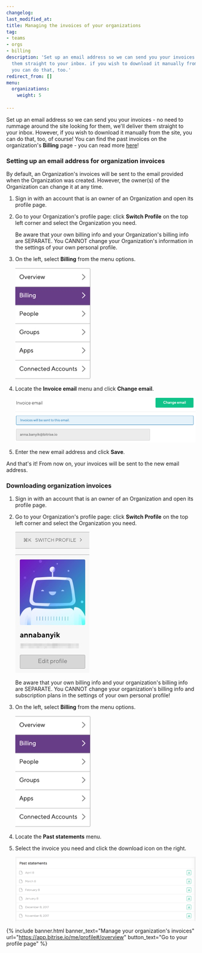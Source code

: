 ```yaml
---
changelog:
last_modified_at:
title: Managing the invoices of your organizations
tag:
- teams
- orgs
- billing
description: 'Set up an email address so we can send you your invoices: we''ll deliver
  them straight to your inbox. if you wish to download it manually from the site,
  you can do that, too.'
redirect_from: []
menu:
  organizations:
    weight: 5

---
```

Set up an email address so we can send you your invoices - no need to rummage around the site looking for them, we'll deliver them straight to your inbox. However, if you wish to download it manually from the site, you can do that, too, of course! You can find the past invoices on the organization's **Billing** page - you can read more [here](#downloading-organization-invoices)!

### Setting up an email address for organization invoices

By default, an Organization's invoices will be sent to the email provided when the Organization was created. However, the owner(s) of the Organization can change it at any time.

1. Sign in with an account that is an owner of an Organization and open its profile page.
2. Go to your Organization's profile page: click **Switch Profile** on the top left corner and select the Organization you need.

   Be aware that your own billing info and your Organization's billing info are SEPARATE. You CANNOT change your Organization's information in the settings of your own personal profile.
3. On the left, select **Billing** from the menu options.

   ![](/img/billing-selected.jpg)
4. Locate the **Invoice email** menu and click **Change email**.

   ![](/img/invoice-email.png)
5. Enter the new email address and click **Save**.

And that's it! From now on, your invoices will be sent to the new email address.

### Downloading organization invoices

1. Sign in with an account that is an owner of an Organization and open its profile page.
2. Go to your Organization's profile page: click **Switch Profile** on the top left corner and select the Organization you need.

   ![](/img/switch-profile-2.jpg)

   Be aware that your own billing info and your organization's billing info are SEPARATE. You CANNOT change your organization's billing info and subscription plans in the settings of your own personal profile!
3. On the left, select **Billing** from the menu options.

   ![](/img/billing-selected.jpg)
4. Locate the **Past statements** menu.
5. Select the invoice you need and click the download icon on the right.

   ![Screenshot](/img/team-management/organization/past-invoices.png)
   
{% include banner.html banner_text="Manage your organization's invoices" url="https://app.bitrise.io/me/profile#/overview" button_text="Go to your profile page" %}